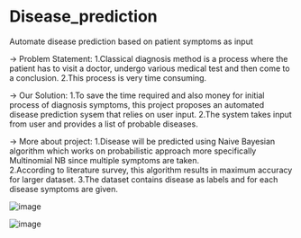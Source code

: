 # Disease_prediction
Automate disease prediction based on patient symptoms as input

-> Problem Statement:
	1.Classical diagnosis method is a process where the patient has to visit a doctor, undergo
	various medical test and then come to a conclusion.
	2.This process is very time consuming.

-> Our Solution:
	1.To save the time required and also money for initial process of diagnosis symptoms, this project
	proposes an automated disease prediction sysem that relies on user input.
	2.The system takes input from user and provides a list of probable diseases.

->  More about project:
	1.Disease will be predicted using Naive Bayesian algorithm which works on probabilistic approach
	more specifically Multinomial NB since multiple symptoms are taken.  
	2.According to literature survey, this algorithm results in maximum accuracy for larger dataset.
	3.The dataset contains disease as labels and for each disease symptoms are given.
	
![image](https://user-images.githubusercontent.com/98543154/171025584-dc266a08-db4b-43e2-b51b-bce0e59b4277.png)

![image](https://user-images.githubusercontent.com/98543154/171025917-29011c73-5a49-41ac-8de9-f82ad5eec92c.png)



